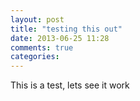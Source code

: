 ```yaml
---
layout: post
title: "testing this out"
date: 2013-06-25 11:28
comments: true
categories: 
---
```


This is a test, lets see it work
